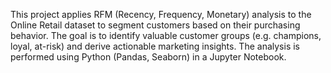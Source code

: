 This project applies RFM (Recency, Frequency, Monetary) analysis to the Online Retail dataset to segment customers based on their purchasing behavior. The goal is to identify valuable customer groups (e.g. champions, loyal, at-risk) and derive actionable marketing insights. The analysis is performed using Python (Pandas, Seaborn) in a Jupyter Notebook.

